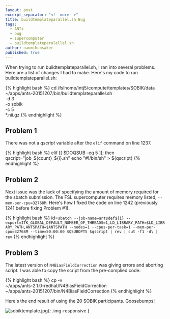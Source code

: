 ```yaml
---
layout: post
excerpt_separator: "<!--more-->"
title: buildtemplateparallel.sh Bug
tags: 
  - ANTs
  - bug
  - supercomputer
  - buildtemplateparalellel.sh
author: naomihunsaker
published: true
---
```


When trying to run buildtemplateparallel.sh, I ran into several problems. Here are a list of changes I had to make. Here's my code to run buildtemplateparallel.sh:

<!-- more -->

{% highlight bash %}
cd /fslhome/intj5/compute/templates/SOBIK/data
~/apps/ants-20151207/bin/buildtemplateparallel.sh \
-d 3 \
-o sobik \
-c 5 \
*.nii.gz
{% endhighlight %}

## Problem 1

There was not a *qscript* variable after the `elif` command on line 1237.

{% highlight bash %}
elif [[ $DOQSUB -eq 5 ]]; then
      qscript="job_${count}_${i}.sh"
      echo "#!/bin/sh" > ${qscript}
{% endhighlight %}

## Problem 2

Next issue was the lack of specifying the amount of memory required for the sbatch submission. The FSL supercomputer requires memory listed, `--mem-per-cpu=32768M`. Here's how I fixed the code on line 1242 (previously 1241 before fixing Problem #1).

{% highlight bash %}
id=`sbatch --job-name=antsdef${i} --export=ITK_GLOBAL_DEFAULT_NUMBER_OF_THREADS=1,LD_LIBRARY_PATH=$LD_LIBRARY_PATH,ANTSPATH=$ANTSPATH --nodes=1 --cpus-per-task=1 --mem-per-cpu=32768M --time=50:00:00 $QSUBOPTS $qscript | rev | cut -f1 -d\ | rev`
{% endhighlight %}

## Problem 3

The latest version of `N4BiasFieldCorrection` was giving errors and aborting script. I was able to copy the script from the pre-complied code:

{% highlight bash %}
cp -v \
~/apps/ants-2.1.0-redhat/N4BiasFieldCorrection \
~/apps/ants-20151207/bin/N4BiasFieldCorrection
{% endhighlight %}

Here's the end result of using the 20 SOBIK participants. Goosebumps!

![sobiktemplate.jpg]({{site.baseurl}}/media/sobiktemplate.jpg){: .img-responsive }

